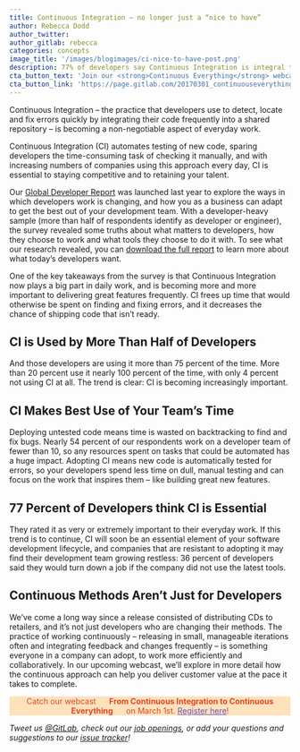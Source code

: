 ```yaml
---
title: Continuous Integration – no longer just a “nice to have”
author: Rebecca Dodd
author_twitter:
author_gitlab: rebecca
categories: concepts
image_title: '/images/blogimages/ci-nice-to-have-post.png'
description: 77% of developers say Continuous Integration is integral to everyday work – we break down what that means.
cta_button_text: 'Join our <strong>Continuous Everything</strong> webcast live!'
cta_button_link: 'https://page.gitlab.com/20170301_continuouseverything.html'
---
```


Continuous Integration – the practice that developers use to detect, locate and fix errors quickly by integrating their code frequently into a shared repository – is becoming a non-negotiable aspect of everyday work.

<!-- more -->

Continuous Integration (CI) automates testing of new code, sparing developers the time-consuming task of checking it manually, and with increasing numbers of companies using this approach every day, CI is essential to staying competitive and to retaining your talent.

Our [Global Developer Report](https://page.gitlab.com/2016-developer-survey_2016-developer-survey.html) was launched last year to explore the ways in which developers work is changing, and how you as a business can adapt to get the best out of your development team. With a developer-heavy sample (more than half of respondents identify as developer or engineer), the survey revealed some truths about what matters to developers, how they choose to work and what tools they choose to do it with. To see what our research revealed, you can [download the full report](https://page.gitlab.com/2016-developer-survey_2016-developer-survey.html) to learn more about what today’s developers want.

One of the key takeaways from the survey is that Continuous Integration now plays a big part in daily work, and is becoming more and more important to delivering great features frequently. CI frees up time that would otherwise be spent on finding and fixing errors, and it decreases the chance of shipping code that isn’t ready.

## CI is Used by More Than Half of Developers 

And those developers are using it more than 75 percent of the time. More than 20 percent use it nearly 100 percent of the time, with only 4 percent not using CI at all. The trend is clear: CI is becoming increasingly important.

## CI Makes Best Use of Your Team’s Time

Deploying untested code means time is wasted on backtracking to find and fix bugs. Nearly 54 percent of our respondents work on a developer team of fewer than 10, so any resources spent on tasks that could be automated has a huge impact. Adopting CI means new code is automatically tested for errors, so your developers spend less time on dull, manual testing and can focus on the work that inspires them – like building great new features.

## 77 Percent of Developers think CI is Essential

They rated it as very or extremely important to their everyday work. If this trend is to continue, CI will soon be an essential element of your software development lifecycle, and companies that are resistant to adopting it may find their development team growing restless: 36 percent of developers said they would turn down a job if the company did not use the latest tools.

## Continuous Methods Aren’t Just for Developers
We’ve come a long way since a release consisted of distributing CDs to retailers, and it’s not just developers who are changing their methods. The practice of working continuously – releasing in small, manageable iterations often and integrating feedback and changes frequently – is something everyone in a company can adopt, to work more efficiently and collaboratively. In our upcoming webcast, we’ll explore in more detail how the continuous approach can help you deliver customer value at the pace it takes to complete.

<p class="alert alert-orange" style="background-color: rgba(252,163,38,.3); border-color: rgba(252,163,38,.3); color: rgb(226,67,41) !important; text-align: center;">Catch our webcast &nbsp;&nbsp;<i class="fa fa-gitlab" style="color:rgb(107,79,187); font-size:.85em" aria-hidden="true"></i> &nbsp;&nbsp;<strong>From Continuous Integration to Continuous Everything</strong> &nbsp;&nbsp;<i class="fa fa-gitlab" style="color:rgb(107,79,187); font-size:.85em" aria-hidden="true"></i> &nbsp;&nbsp;on March 1st. <a style="color: rgb(107,79,187);" href="https://page.gitlab.com/20170301_continuouseverything.html">Register here</a>!</p>

_Tweet us [@GitLab](https://twitter.com/gitlab), check out our [job openings](https://about.gitlab.com/jobs/), or add your questions and suggestions to our [issue tracker](https://gitlab.com/gitlab-org/gitlab-ce/issues)!_
